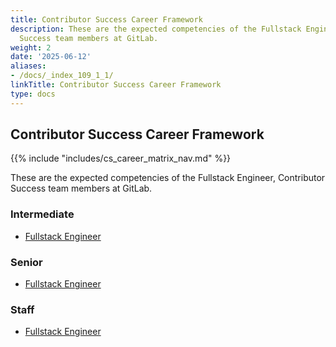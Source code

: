 ```yaml
---
title: Contributor Success Career Framework
description: These are the expected competencies of the Fullstack Engineer, Contributor
  Success team members at GitLab.
weight: 2
date: '2025-06-12'
aliases:
- /docs/_index_109_1_1/
linkTitle: Contributor Success Career Framework
type: docs
---
```


## Contributor Success Career Framework

{{% include "includes/cs_career_matrix_nav.md" %}}

These are the expected competencies of the Fullstack Engineer, Contributor Success team members at GitLab.

### Intermediate

- [Fullstack Engineer](/handbook/marketing/career-development/contributor-success/intermediate/)

### Senior

- [Fullstack Engineer](/handbook/marketing/career-development/contributor-success/senior/)

### Staff

- [Fullstack Engineer](/handbook/marketing/career-development/contributor-success/staff/)
